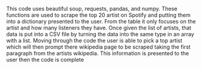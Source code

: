 This code uses beautiful soup, requests, pandas, and numpy. 
These functions are used to scrape the top 20 artist on Spotify and putting them into a dictionary presented to the user.
From the table it only focuses on the artist and how many listeners they have. 
Once given the list of artists, that data is put into a CSV file by turning the data into the same type in an array with a list.
Moving through the code the user is able to pick a top artist which will then prompt there wikipedia page to be scraped taking the first paragraph from the artists wikipedia.
This information is presented to the user then the code is complete
